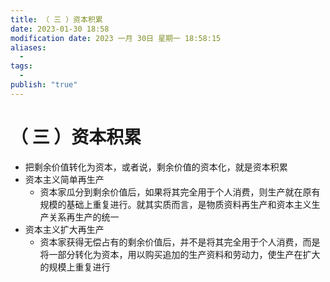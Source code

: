 ```yaml
---
title: （ 三 ）资本积累
date: 2023-01-30 18:58
modification date: 2023 一月 30日 星期一 18:58:15
aliases:
  - 
tags:
  - 
publish: "true"
---
```


# （ 三 ）资本积累

- 把剩余价值转化为资本，或者说，剩余价值的资本化，就是资本积累
- 资本主义简单再生产
	- 资本家瓜分到剩余价值后，如果将其完全用于个人消费，则生产就在原有规模的基础上重复进行。就其实质而言，是物质资料再生产和资本主义生产关系再生产的统一
- 资本主义扩大再生产
	- 资本家获得无偿占有的剩余价值后，并不是将其完全用于个人消费，而是将一部分转化为资本，用以购买追加的生产资料和劳动力，使生产在扩大的规模上重复进行
